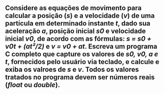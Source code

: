 ## Considere as equações de movimento para calcular a posição (_s_) e a velocidade (_v_) de uma partícula em determinado instante _t_, dado sua aceleração _a_, posição inicial _s0_ e velocidade inicial _v0_, de acordo com as fórmulas: _s = s0 + v0t + (at²/2)_ e _v = v0 + at_. Escreva um programa C completo que capture os valores de _s0, v0, a e t_, fornecidos pelo usuário via teclado, e calcule e exiba os valroes de _s_ e _v_. Todos os valores tratados no programa devem ser números reais (_float_ ou _double_).
